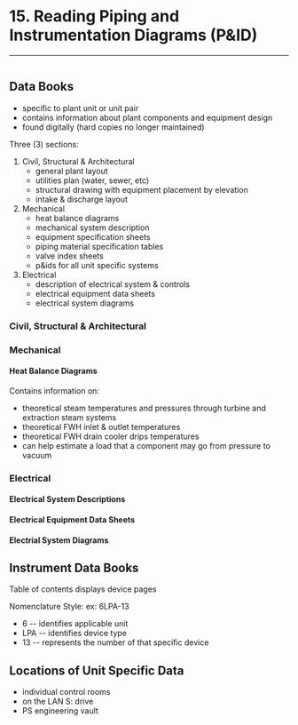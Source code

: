 # 15. Reading Piping and Instrumentation Diagrams (P&ID)
---

```toc
```

## Data Books
-	specific to plant unit or unit pair
-	contains information about plant components and equipment design
-	found digitally (hard copies no longer maintained)

Three (3) sections:
1.	Civil, Structural & Architectural
	-	general plant layout
	-	utilities plan (water, sewer, etc)
	-	structural drawing with equipment placement by elevation
	-	intake & discharge layout
2.	Mechanical
	-	heat balance diagrams
	-	mechanical system description
	-	equipment specification sheets
	-	piping material specification tables
	-	valve index sheets
	-	p&ids for all unit specific systems
3.	Electrical
	-	description of electrical system & controls
	-	electrical equipment data sheets
	-	electrical system diagrams

### Civil, Structural & Architectural

### Mechanical

#### Heat Balance Diagrams
Contains information on:
-	theoretical steam temperatures and pressures through turbine and extraction steam systems
-	theoretical FWH inlet & outlet temperatures
-	theoretical FWH drain cooler drips temperatures
-	can help estimate a load that a component may go from pressure to vacuum

### Electrical

#### Electrical System Descriptions

#### Electrical Equipment Data Sheets

#### Electrial System Diagrams

## Instrument Data Books
Table of contents displays device pages

Nomenclature Style:
ex: 6LPA-13
-	6 -- identifies applicable unit
-	LPA -- identifies device type
-	13 -- represents the number of that specific device

## Locations of Unit Specific Data
-	individual control rooms
-	on the LAN S: drive
-	PS engineering vault


